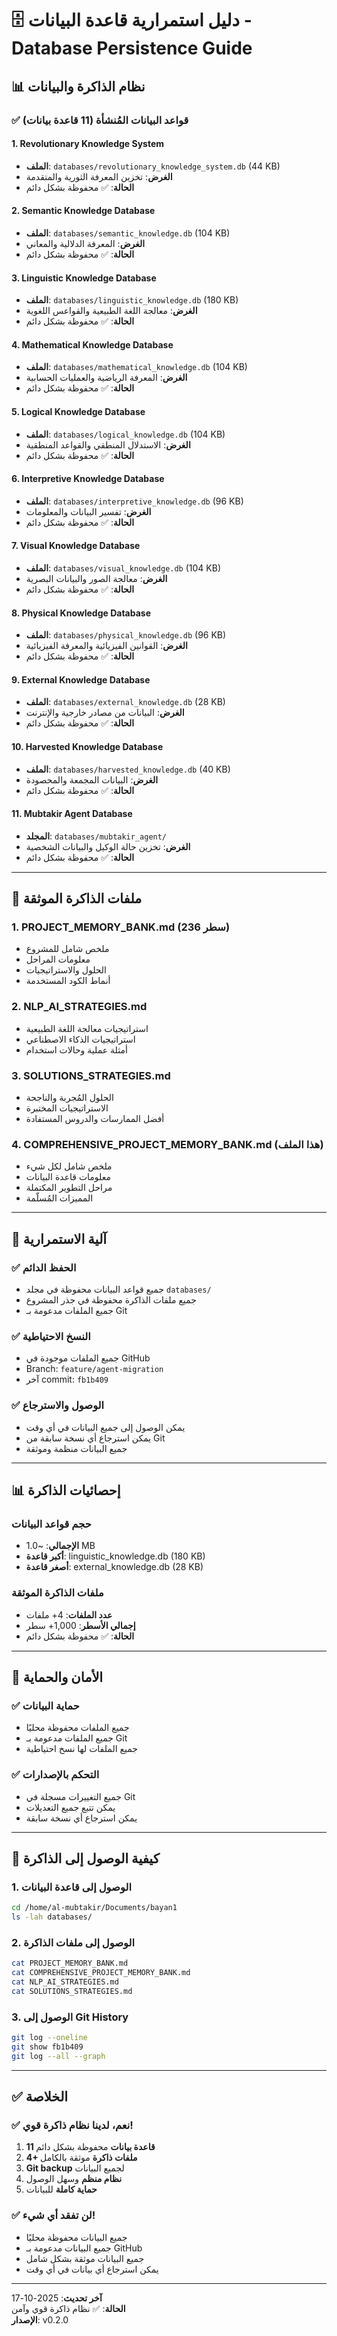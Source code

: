 # 🗄️ دليل استمرارية قاعدة البيانات - Database Persistence Guide

## 📊 نظام الذاكرة والبيانات

### ✅ قواعد البيانات المُنشأة (11 قاعدة بيانات)

#### 1. Revolutionary Knowledge System
- **الملف**: `databases/revolutionary_knowledge_system.db` (44 KB)
- **الغرض**: تخزين المعرفة الثورية والمتقدمة
- **الحالة**: ✅ محفوظة بشكل دائم

#### 2. Semantic Knowledge Database
- **الملف**: `databases/semantic_knowledge.db` (104 KB)
- **الغرض**: المعرفة الدلالية والمعاني
- **الحالة**: ✅ محفوظة بشكل دائم

#### 3. Linguistic Knowledge Database
- **الملف**: `databases/linguistic_knowledge.db` (180 KB)
- **الغرض**: معالجة اللغة الطبيعية والقواعس اللغوية
- **الحالة**: ✅ محفوظة بشكل دائم

#### 4. Mathematical Knowledge Database
- **الملف**: `databases/mathematical_knowledge.db` (104 KB)
- **الغرض**: المعرفة الرياضية والعمليات الحسابية
- **الحالة**: ✅ محفوظة بشكل دائم

#### 5. Logical Knowledge Database
- **الملف**: `databases/logical_knowledge.db` (104 KB)
- **الغرض**: الاستدلال المنطقي والقواعد المنطقية
- **الحالة**: ✅ محفوظة بشكل دائم

#### 6. Interpretive Knowledge Database
- **الملف**: `databases/interpretive_knowledge.db` (96 KB)
- **الغرض**: تفسير البيانات والمعلومات
- **الحالة**: ✅ محفوظة بشكل دائم

#### 7. Visual Knowledge Database
- **الملف**: `databases/visual_knowledge.db` (104 KB)
- **الغرض**: معالجة الصور والبيانات البصرية
- **الحالة**: ✅ محفوظة بشكل دائم

#### 8. Physical Knowledge Database
- **الملف**: `databases/physical_knowledge.db` (96 KB)
- **الغرض**: القوانين الفيزيائية والمعرفة الفيزيائية
- **الحالة**: ✅ محفوظة بشكل دائم

#### 9. External Knowledge Database
- **الملف**: `databases/external_knowledge.db` (28 KB)
- **الغرض**: البيانات من مصادر خارجية والإنترنت
- **الحالة**: ✅ محفوظة بشكل دائم

#### 10. Harvested Knowledge Database
- **الملف**: `databases/harvested_knowledge.db` (40 KB)
- **الغرض**: البيانات المجمعة والمحصودة
- **الحالة**: ✅ محفوظة بشكل دائم

#### 11. Mubtakir Agent Database
- **المجلد**: `databases/mubtakir_agent/`
- **الغرض**: تخزين حالة الوكيل والبيانات الشخصية
- **الحالة**: ✅ محفوظة بشكل دائم

---

## 📁 ملفات الذاكرة الموثقة

### 1. PROJECT_MEMORY_BANK.md (236 سطر)
- ملخص شامل للمشروع
- معلومات المراحل
- الحلول والاستراتيجيات
- أنماط الكود المستخدمة

### 2. NLP_AI_STRATEGIES.md
- استراتيجيات معالجة اللغة الطبيعية
- استراتيجيات الذكاء الاصطناعي
- أمثلة عملية وحالات استخدام

### 3. SOLUTIONS_STRATEGIES.md
- الحلول المُجربة والناجحة
- الاستراتيجيات المختبرة
- أفضل الممارسات والدروس المستفادة

### 4. COMPREHENSIVE_PROJECT_MEMORY_BANK.md (هذا الملف)
- ملخص شامل لكل شيء
- معلومات قاعدة البيانات
- مراحل التطوير المكتملة
- المميزات المُسلّمة

---

## 🔄 آلية الاستمرارية

### ✅ الحفظ الدائم
- جميع قواعد البيانات محفوظة في مجلد `databases/`
- جميع ملفات الذاكرة محفوظة في جذر المشروع
- جميع الملفات مدعومة بـ Git

### ✅ النسخ الاحتياطية
- جميع الملفات موجودة في GitHub
- Branch: `feature/agent-migration`
- آخر commit: `fb1b409`

### ✅ الوصول والاسترجاع
- يمكن الوصول إلى جميع البيانات في أي وقت
- يمكن استرجاع أي نسخة سابقة من Git
- جميع البيانات منظمة وموثقة

---

## 📊 إحصائيات الذاكرة

### حجم قواعد البيانات
- **الإجمالي**: ~1.0 MB
- **أكبر قاعدة**: linguistic_knowledge.db (180 KB)
- **أصغر قاعدة**: external_knowledge.db (28 KB)

### ملفات الذاكرة الموثقة
- **عدد الملفات**: 4+ ملفات
- **إجمالي الأسطر**: 1,000+ سطر
- **الحالة**: ✅ محفوظة بشكل دائم

---

## 🔐 الأمان والحماية

### ✅ حماية البيانات
- جميع الملفات محفوظة محليًا
- جميع الملفات مدعومة بـ Git
- جميع الملفات لها نسخ احتياطية

### ✅ التحكم بالإصدارات
- جميع التغييرات مسجلة في Git
- يمكن تتبع جميع التعديلات
- يمكن استرجاع أي نسخة سابقة

---

## 🚀 كيفية الوصول إلى الذاكرة

### 1. الوصول إلى قاعدة البيانات
```bash
cd /home/al-mubtakir/Documents/bayan1
ls -lah databases/
```

### 2. الوصول إلى ملفات الذاكرة
```bash
cat PROJECT_MEMORY_BANK.md
cat COMPREHENSIVE_PROJECT_MEMORY_BANK.md
cat NLP_AI_STRATEGIES.md
cat SOLUTIONS_STRATEGIES.md
```

### 3. الوصول إلى Git History
```bash
git log --oneline
git show fb1b409
git log --all --graph
```

---

## ✅ الخلاصة

### ✅ نعم، لدينا نظام ذاكرة قوي!

1. **11 قاعدة بيانات** محفوظة بشكل دائم
2. **4+ ملفات ذاكرة** موثقة بالكامل
3. **Git backup** لجميع البيانات
4. **نظام منظم** وسهل الوصول
5. **حماية كاملة** للبيانات

### ✅ لن تفقد أي شيء!

- جميع البيانات محفوظة محليًا
- جميع البيانات مدعومة بـ GitHub
- جميع البيانات موثقة بشكل شامل
- يمكن استرجاع أي بيانات في أي وقت

---

**آخر تحديث**: 2025-10-17  
**الحالة**: ✅ نظام ذاكرة قوي وآمن  
**الإصدار**: v0.2.0

